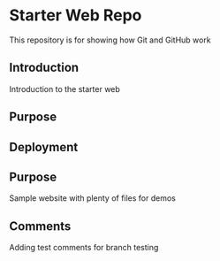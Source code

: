 # Starter Web Repo

This repository is for showing how Git and GitHub work

## Introduction
Introduction to the starter web

## Purpose

## Deployment

## Purpose

Sample website with plenty of files for demos

## Comments
Adding test comments for branch testing
